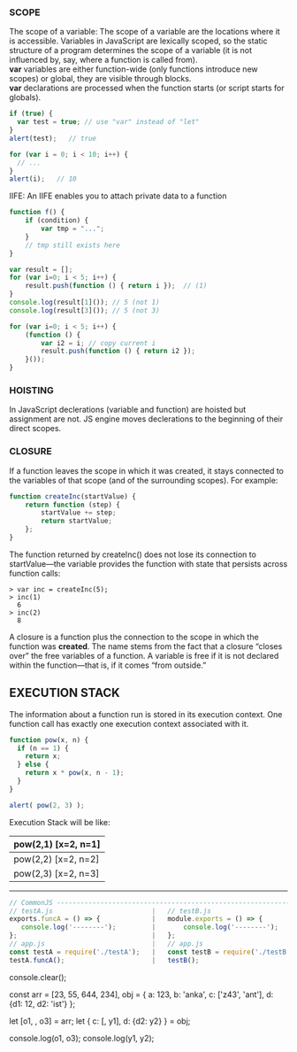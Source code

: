 ### SCOPE ###
The scope of a variable: The scope of a variable are the locations where it is accessible.
Variables in JavaScript are lexically scoped, so the static structure of a program determines the scope of a variable (it is not influenced by, say, where a function is called from).  
**var** variables are either function-wide (only functions introduce new scopes) or global, they are visible through blocks.  
**var** declarations are processed when the function starts (or script starts for globals).

```javascript
if (true) {
  var test = true; // use "var" instead of "let"
}
alert(test);   // true
```
```javascript
for (var i = 0; i < 10; i++) {
  // ...
}
alert(i);   // 10
```

IIFE:
An IIFE enables you to attach private data to a function
```javascript
function f() {
    if (condition) {
        var tmp = "...";
    }
    // tmp still exists here
}
```

```javascript
var result = [];
for (var i=0; i < 5; i++) {
    result.push(function () { return i });  // (1)
}
console.log(result[1]()); // 5 (not 1)
console.log(result[3]()); // 5 (not 3)

for (var i=0; i < 5; i++) {
    (function () {
        var i2 = i; // copy current i
        result.push(function () { return i2 });
    }());
}
```

### HOISTING ###
In JavaScript declerations (variable and function) are hoisted but assignment are not. JS engine moves declerations to the beginning of their direct scopes.


### CLOSURE ###

If a function leaves the scope in which it was created, it stays connected to the variables of that scope (and of the surrounding scopes). For example:
```javascript
function createInc(startValue) {
    return function (step) {
        startValue += step;
        return startValue;
    };
}
```
The function returned by createInc() does not lose its connection to startValue—the variable provides the function with state that persists across function calls:
```
> var inc = createInc(5);
> inc(1)
  6
> inc(2)
  8
```
A closure is a function plus the connection to the scope in which the function was **created**. The name stems from the fact that a closure “closes over” the free variables of a function. A variable is free if it is not declared within the function—that is, if it comes “from outside.”

## EXECUTION STACK ##

The information about a function run is stored in its execution context.
One function call has exactly one execution context associated with it.

```javascript
function pow(x, n) {
  if (n == 1) {
    return x;
  } else {
    return x * pow(x, n - 1);
  }
}

alert( pow(2, 3) );
```

Execution Stack will be like:

| pow(2,1) [x=2, n=1] |  
|---------------------|  
| pow(2,2) [x=2, n=2] |  
| pow(2,3) [x=2, n=3] |  
 

- - - -
  
  
```javascript
// CommonJS -------------------------------------------------------------------
// testA.js                         |   // testB.js
exports.funcA = () => {             |   module.exports = () => {
   console.log('--------');         |       console.log('--------');
};                                  |   };
// app.js                           |   // app.js
const testA = require('./testA');   |   const testB = require('./testB');
testA.funcA();                      |   testB();
```
console.clear();

const arr = [23, 55, 644, 234],
	obj = { a: 123, b: 'anka', c: ['z43', 'ant'], d: {d1: 12, d2: 'ist'} };

let [o1, , o3] = arr;
let { c: [, y1], d: {d2: y2} } = obj;

console.log(o1, o3);
console.log(y1, y2);
